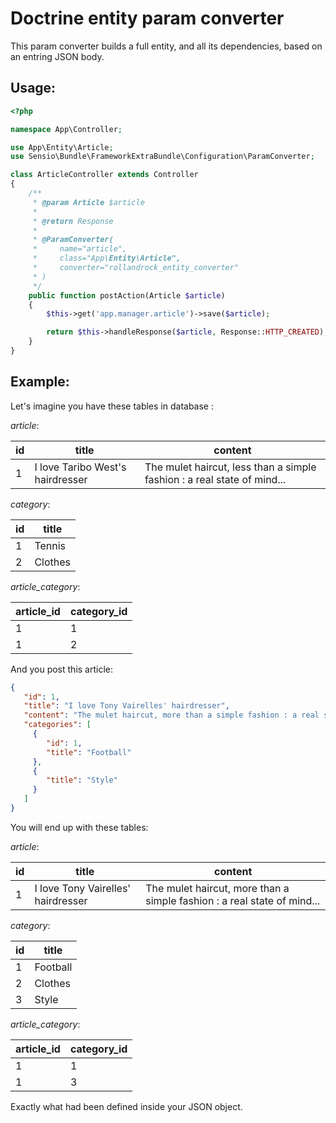 # Doctrine entity param converter

This param converter builds a full entity, and all its dependencies, based on an entring JSON body.

## Usage:

```php
<?php

namespace App\Controller;

use App\Entity\Article;
use Sensio\Bundle\FrameworkExtraBundle\Configuration\ParamConverter;

class ArticleController extends Controller
{
    /**
     * @param Article $article
     *
     * @return Response
     *
     * @ParamConverter(
     *     name="article",
     *     class="App\Entity\Article",
     *     converter="rollandrock_entity_converter"
     * )
     */
    public function postAction(Article $article)
    {
        $this->get('app.manager.article')->save($article);

        return $this->handleResponse($article, Response::HTTP_CREATED);
    }
}
```

## Example: 

Let's imagine you have these tables in database :

*article*:

| id | title                            | content                                                                 |
| -- | -------------------------------- | ----------------------------------------------------------------------- |
|  1 | I love Taribo West's hairdresser | The mulet haircut, less than a simple fashion : a real state of mind... |

*category*:

| id | title   |
| -- | ------- |
|  1 | Tennis  |
|  2 | Clothes |

*article_category*:

| article_id | category_id |
| ---------- | ----------- |
|  1         | 1           |
|  1         | 2           |

And you post this article:
```json
{
   "id": 1,
   "title": "I love Tony Vairelles' hairdresser",
   "content": "The mulet haircut, more than a simple fashion : a real state of mind...",
   "categories": [
     {
        "id": 1,
        "title": "Football"
     },
     {
        "title": "Style"
     }
   ]
}
```

You will end up with these tables:

*article*:

| id | title                              | content                                                                 |
| -- | ---------------------------------- | ----------------------------------------------------------------------- |
|  1 | I love Tony Vairelles' hairdresser | The mulet haircut, more than a simple fashion : a real state of mind... |

*category*:

| id | title    |
| -- | -------- |
|  1 | Football |
|  2 | Clothes  |
|  3 | Style    |

*article_category*:

| article_id | category_id |
| ---------- | ----------- |
|  1         | 1           |
|  1         | 3           |

Exactly what had been defined inside your JSON object.
